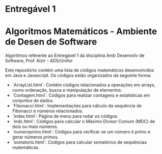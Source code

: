 # Entregável 1 
# Algoritmos Matemáticos - Ambiente de Desen de Software

Algoritmos referente ao Entregável 1 da disciplina Amb Desenvolv de Software, Prof. Alzir - ADS/Unifor

Este repositório contém uma lista de códigos matemáticos desenvolvidos em Java e Javascript. Os códigos estão organizados da seguinte forma:

- ´ArrayList.html´: Contém códigos relacionados a operações em arrays, como ordenação, busca e manipulação de elementos.
- ´Contagem.html´: Códigos para realizar contagens e estatísticas em conjuntos de dados.
- ´Fibonacci.html´: Implementações para cálculo da sequência de Fibonacci e números relacionados.
- ´index.html´: Página de menu para rodar os códigos.
- ´mdc.html´: Códigos para calcular o Máximo Divisor Comum (MDC) de dois ou mais números.
- ´numeroprimo.html´: Códigos para verificar se um número é primo e gerar números primos.
- ´somatorio.html´: Códigos para calcular somatórios de sequências matemáticas.
